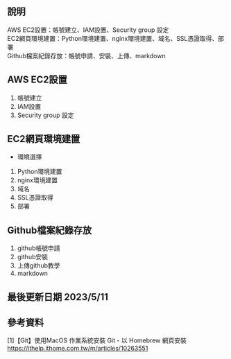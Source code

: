 ## 說明
AWS EC2設置：帳號建立、IAM設置、Security group 設定 \
EC2網頁環境建置：Python環境建置、nginx環境建置、域名、SSL憑證取得、部署 \
Github檔案紀錄存放：帳號申請、安裝、上傳、markdown 
## AWS EC2設置
1. 帳號建立
2. IAM設置
3. Security group 設定

## EC2網頁環境建置
* 環境選擇
1. Python環境建置
2. nginx環境建置
3. 域名
4. SSL憑證取得
5. 部署

## Github檔案紀錄存放
1. github帳號申請
2. github安裝
3. 上傳github教學
4. markdown

## 最後更新日期 2023/5/11
## 參考資料
[1]【Git】使用MacOS 作業系統安裝 Git - 以 Homebrew 網頁安裝 \
https://ithelp.ithome.com.tw/m/articles/10263551





